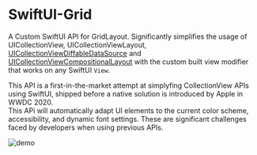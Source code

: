 # SwiftUI-Grid
A Custom SwiftUI API for GridLayout. Significantly simplifies the usage of UICollectionView, UICollectionViewLayout, [UICollectionViewDiffableDataSource](https://developer.apple.com/videos/play/wwdc2019/220/) and [UICollectionViewCompositionalLayout](https://developer.apple.com/videos/play/wwdc2019/215/) with the custom built view modifier that works on any SwiftUI `View`.

This API is a first-in-the-market attempt at simplyfing CollectionView APIs using SwiftUI, shipped before a native solution is introduced by Apple in WWDC 2020.  
This APi will automatically adapt UI elements to the current color scheme, accessibility, and dynamic font settings. These are significant challenges faced by developers when using previous APIs.

![demo](demo.gif)
